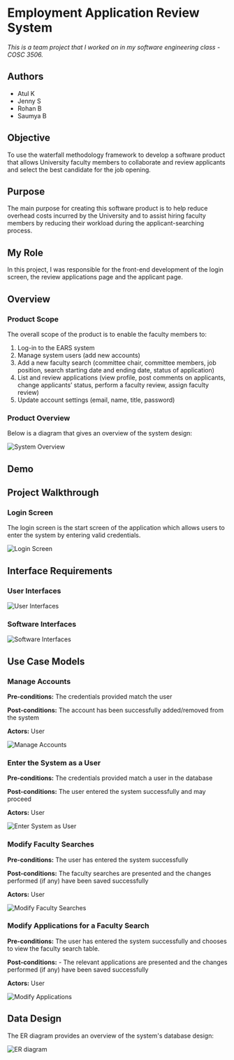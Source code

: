 # Employment Application Review System 

*This is a team project that I worked on in my software engineering
class - COSC 3506.* 

## Authors

- Atul K 
- Jenny S
- Rohan B
- Saumya B

## Objective

To use the waterfall methodology framework to develop a software 
product that allows University faculty members to collaborate and review applicants
and select the best candidate for the job opening.

## Purpose

The main purpose for creating this software product is to help reduce
overhead costs incurred by the University and to assist hiring 
faculty members by reducing their workload during the applicant-searching 
process. 

## My Role

In this project, I was responsible for the front-end development
of the login screen, the review applications page and the applicant
page. 

## Overview

### Product Scope 

The overall scope of the product is to enable the faculty members to:
1. Log-in to the EARS system
2. Manage system users (add new accounts)
3. Add a new faculty search (committee chair, committee members,
 job position, search starting date and ending date, 
 status of application)
4. List and review applications (view profile, 
post comments on applicants, change applicants’ status, 
perform a faculty review, assign faculty review)
5. Update account settings (email, name, title, password)


### Product Overview 

Below is a diagram that gives an overview of the system design:

![System Overview](https://user-images.githubusercontent.com/121978043/211221435-7fb7b61e-2521-4409-a39c-f7983aec8775.PNG)

## Demo

## Project Walkthrough

### Login Screen 

The login screen is the start screen of the application which allows
users to enter the system by entering valid credentials. 

![Login Screen](https://user-images.githubusercontent.com/121978043/211227181-54afc71c-97bf-4848-a358-04126c601f23.PNG)


## Interface Requirements

### User Interfaces

![User Interfaces](https://user-images.githubusercontent.com/121978043/211222182-5ffb3f46-b303-48d5-9b20-901ece9d0d3e.PNG)

### Software Interfaces

![Software Interfaces](https://user-images.githubusercontent.com/121978043/211222209-96e683c4-c609-43e5-9f59-835f422434e3.PNG)

## Use Case Models

### Manage Accounts

**Pre-conditions:**  The credentials provided match the user

**Post-conditions:** The account has been successfully added/removed from the system

**Actors:** User

![Manage Accounts](https://user-images.githubusercontent.com/121978043/211222850-32650ca6-73b7-486b-b31f-6fabe9c18cde.PNG)


### Enter the System as a User

**Pre-conditions:** The credentials provided match a user in the database

**Post-conditions:** The user entered the system successfully and may proceed

**Actors:** User

![Enter System as User](https://user-images.githubusercontent.com/121978043/211222860-558ebb6a-badc-4f91-86b3-762c96d66b26.PNG)

### Modify Faculty Searches

**Pre-conditions:** The user has entered the system successfully

**Post-conditions:** The faculty searches are presented and the changes performed (if any) have been saved successfully

**Actors:** User

![Modify Faculty Searches](https://user-images.githubusercontent.com/121978043/211222875-3486aaba-d398-4c64-b515-e7ce16a1ca70.PNG)

### Modify Applications for a Faculty Search

**Pre-conditions:** The user has entered the system successfully and chooses to view the faculty search table.

**Post-conditions:** - The relevant applications are presented and the changes performed (if any) have been saved successfully

**Actors:** User

![Modify Applications](https://user-images.githubusercontent.com/121978043/211222884-9231e1b5-c7c3-42d9-b4b4-508e49d2977d.PNG)

## Data Design

The ER diagram provides an overview of the system's database design:

![ER diagram](https://user-images.githubusercontent.com/121978043/211225326-03843876-3985-4664-94a8-c48eba60307a.PNG)










